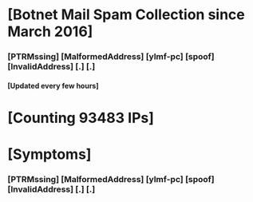 # [Botnet Mail Spam Collection since March 2016]
### [PTRMssing] [MalformedAddress] [ylmf-pc] [spoof] [InvalidAddress] [.] [.]
#### [Updated every few hours]

# [Counting 93483 IPs]

# [Symptoms] 
###   [PTRMssing] [MalformedAddress] [ylmf-pc] [spoof] [InvalidAddress] [.] [.]
